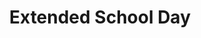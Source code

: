 ---
layout: bos_content
permalink: /featured-analysis/extended-school-day/
title: Extended School Day
components:
- breadcrumbs:
  - title: Home
    url: "/"
  - title: Budget
    url: "/budget"
  - title: Featured Analysis
    url: "/featured-analysis/"
  - current: Extended School Day
  - published: 4/13/17
- intro:
  - title: Extended school day
    short_desc: >
      
    description: >
      
    sidebar_menu: true    
- text_block:
---